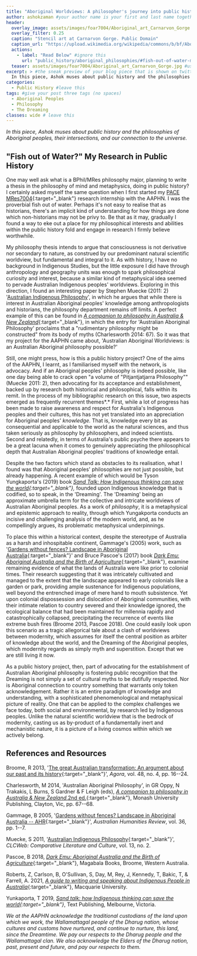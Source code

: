 ```yaml
---
title: "Aboriginal Worldviews: A philosopher's journey into public history" #title - As you can see I have put advice for each section below in the preamble (what is called the YAML) after a #, feel free to leave
author: ashokzaman #your author name is your first and last name together in lower case with no spaces
header:
  overlay_image: assets/images/foar7004/Aboriginal_art_Carnarvon_Gorge.jpg
  overlay_filter: 0.25
  caption: "Stencil art at Carnarvon Gorge. Public Domain"
  caption_url: "https://upload.wikimedia.org/wikipedia/commons/b/bf/Aboriginal_art_Carnarvon_Gorge.jpg"
  actions:
    - label: "Read Below" #ignore this
      url: "public_history/aboriginal_philosophies/#fish-out-of-water-my-research-in-public-history" #ignore this
  teaser: assets/images/foar7004/Aboriginal_art_Carnarvon_Gorge.jpg #usually the same as the header
excerpt: > #the sneak preview of your blog piece that is shown on twitter shares and previews (1 sentence)
  In this piece, Ashok muses about public history and the philosophies of Aboriginal peoples, their intersections, and our connection to the universe.
categories:
  - Public History #leave this
tags: #give your post three tags (no spaces)
  - Aboriginal Peoples
  - Philosophy
  - The Dreaming
classes: wide # leave this
---
```

_In this piece, Ashok muses about public history and the philosophies of Aboriginal peoples, their intersections, and our connection to the universe._

## "Fish out of Water?" My Research in Public History

One may well ask what is a BPhil/MRes philosophy major, planning to write a thesis in the philosophy of mind and metaphysics, doing in public history? I certainly asked myself the same question when I first started my [PACE MRes7004](https://coursehandbook.mq.edu.au/2020/units/FOAR7004/){:target="_blank"} research internship with the AAPHN. I was the proverbial fish out of water. Perhaps it's not easy to realise that as historians, there's an implicit kind of understanding for how things are done which non-historians may not be privy to. Be that as it may, gradually I found a way to eke out a place for my philosophical interests and abilities within the public history fold and engage in research I firmly believe worthwhile.

My philosophy thesis intends to argue that consciousness is not derivative nor secondary to nature, as construed by our predominant natural scientific worldview, but fundamental and integral to it. As with history, I have no background in Indigenous Studies, but the little exposure I did have through anthropology and geography units was enough to spark philosophical curiosity and interest, because a similar kind of metaphysical idea seemed to pervade Australian Indigenous peoples' worldviews. Exploring in this direction, I found an interesting paper by Stephen Muecke (2011: 2) '[Australian Indigenous Philosophy](https://doi.org/10.7771/1481-4374.1741)', in which he argues that while there is interest in Australian Aboriginal peoples' knowledge among anthropologists and historians, the philosophy department remains off limits. A perfect example of this can be found in [*A companion to philosophy in Australia & New Zealand*](http://library.oapen.org/handle/20.500.12657/31527){:target="_blank"}, in which the entry for 'Australian Aboriginal Philosophy' proclaims that a "rudimentary philosophy might be constructed" from its body of myths (Charlesworth 2014: 67). So it was that my project for the AAPHN came about, 'Australian Aboriginal Worldviews: is an Australian Aboriginal philosophy possible?'

Still, one might press, how is this a public history project? One of the aims of the AAPHN, I learnt, as I familiarised myself with the network, is advocacy. And if an Aboriginal peoples' philosophy is indeed possible, like one day being able to crack open "a volume of "Pitjantjatjarra Philosophy"" (Muecke 2011: 2), then advocating for its acceptance and establishment, backed up by research both historical and philosophical, falls within its remit. In the process of my bibliographic research on this issue, two aspects emerged as frequently recurrent themes*.* First, while a lot of progress has been made to raise awareness and respect for Australia's Indigenous peoples and their cultures, this has not yet translated into an appreciation for Aboriginal peoples' *knowledge.* That is, knowledge every bit as consequential and applicable to the world as the natural sciences, and thus taken seriously as philosophy by philosophers, and indeed scientists. Second and relatedly, in terms of Australia's public psyche there appears to be a great lacuna when it comes to genuinely appreciating the philosophical depth that Australian Aboriginal peoples' traditions of knowledge entail.

Despite the two factors which stand as obstacles to its realisation, what I found was that Aboriginal peoples' philosophies are not just possible, but already happening. A recent example of which would be Tyson Yungkaporta's (2019) book *[Sand Talk: How Indigenous thinking can save the world](https://www.textpublishing.com.au/books/sand-talk){:target="_blank"},* founded upon Indigenous knowledge that is codified, so to speak, in the 'Dreaming'. The 'Dreaming' being an approximate umbrella term for the collective and intricate worldviews of Australian Aboriginal peoples. As a work of *philosophy*, it is a metaphysical and epistemic approach to reality, through which Yungakporta conducts an incisive and challenging analysis of the modern world, and, as he compellingly argues, its problematic metaphysical underpinnings.

To place this within a historical context, despite the stereotype of Australia as a harsh and inhospitable continent, Gammage's (2005) work, such as '[Gardens without fences? Landscape in Aboriginal Australia](http://australianhumanitiesreview.org/2005/07/01/gardens-without-fences-landscape-in-aboriginal-australia/){:target="_blank"}' and Bruce Pascoe's (2017) book [*Dark Emu: Aboriginal Australia and the Birth of Agriculture*](https://www.magabala.com/products/dark-emu){:target="_blank"}, examine remaining evidence of what the lands of Australia were like prior to colonial times. Their research suggesting that it was intricately cultivated and managed to the extent that the landscape appeared to early colonials like a garden or park, providing ample sustenance for Indigenous populations, well beyond the entrenched image of mere hand to mouth subsistence. Yet upon colonial dispossession and dislocation of Aboriginal communities, with their intimate relation to country severed and their knowledge ignored, the ecological balance that had been maintained for millennia rapidly and catastrophically collapsed, precipitating the recurrence of events like extreme bush fires (Broome 2013, Pascoe 2018). One could easily look upon this scenario as a tragic allegorical tale about a clash of worldviews between modernity, which assumes for itself the central position as arbiter of knowledge about the world, and the Dreaming of the Aboriginal peoples, which modernity regards as simply myth and superstition. Except that we are still living it now.

As a public history project, then, part of advocating for the establishment of Australian Aboriginal philosophy is fostering public recognition that the Dreaming is not simply a set of cultural myths to be dutifully respected. Nor is Aboriginal connection to country something that warrants only token acknowledgement. Rather it is an entire paradigm of knowledge and understanding, with a sophisticated phenomenological and metaphysical picture of reality. One that can be applied to the complex challenges we face today, both social and environmental, by research led by Indigenous peoples. Unlike the natural scientific worldview that is the bedrock of modernity, casting us as by-product of a fundamentally inert and mechanistic nature, it is a picture of a living cosmos within which we actively belong.

## References and Resources

Broome, R 2013, '[The great Australian transformation: An argument about our past and its history](https://search.informit.org/doi/10.3316/INFORMIT.736824770983475){:target="_blank"}', *Agora*, vol. 48, no. 4, pp. 16--24.

Charlesworth, M 2014, 'Australian Aboriginal Philosophy', in GR Oppy, N Trakakis, L Burns, S Gardner & F Leigh (eds), [*A companion to philosophy in Australia & New Zealand*,2nd ed.](http://library.oapen.org/handle/20.500.12657/31527){:target="_blank"}, Monash University Publishing, Clayton, Vic, pp. 67--68.

Gammage, B 2005, '[Gardens without fences? Landscape in Aboriginal Australia -- AHR](http://australianhumanitiesreview.org/2005/07/01/gardens-without-fences-landscape-in-aboriginal-australia/){:target="_blank"}', *Australian Humanities Review*, vol. 36, pp. 1--7.

Muecke, S 2011, '[Australian Indigenous Philosophy](https://doi.org/10.7771/1481-4374.1741){:target="_blank"}', *CLCWeb: Comparative Literature and Culture*, vol. 13, no. 2.

Pascoe, B 2018, [*Dark Emu: Aboriginal Australia and the Birth of Agriculture*](https://www.magabala.com/products/dark-emu){:target="_blank"}, Magabala Books, Broome, Western Australia.

Roberts, Z, Carlson, B, O'Sullivan, S, Day, M, Rey, J, Kennedy, T, Bakic, T, & Farrell, A. 2021, [*A guide to writing and speaking about Indigenous People in Australia*](https://doi.org/10.25949/5TFK-5113){:target="_blank"}, Macquarie University.

Yunkaporta, T 2019, *[Sand talk: how Indigenous thinking can save the world](https://www.textpublishing.com.au/books/sand-talk){:target="_blank"}*, Text Publishing, Melbourne, Victoria.


_We at the AAPHN acknowledge the traditional custodians of the land upon which we work, the Wallamattagal people of the Dharug nation, whose cultures and customs have nurtured, and continue to nurture, this land, since the Dreamtime. We pay our respects to the Dharug people and the Wallamattagal clan. We also acknowledge the Elders of the Dharug nation, past, present and future, and pay our respects to them._
